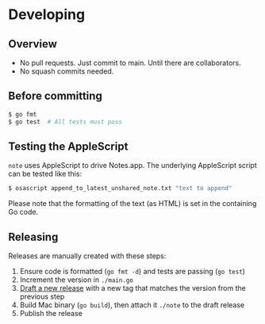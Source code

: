 # Developing

## Overview

- No pull requests. Just commit to main. Until there are collaborators.
- No squash commits needed.

## Before committing

```sh
$ go fmt
$ go test  # All tests must pass
```

## Testing the AppleScript

`note` uses AppleScript to drive Notes.app. The underlying AppleScript script can be tested like this:

```sh
$ osascript append_to_latest_unshared_note.txt "text to append"
```

Please note that the formatting of the text (as HTML) is set in the containing Go code.

## Releasing

Releases are manually created with these steps:

1. Ensure code is formatted (`go fmt -d`) and tests are passing (`go test`)
2. Increment the version in `./main.go`
3. [Draft a new release](https://github.com/jbrudvik/note/releases/new) with a new tag that matches the version from the previous step
4. Build Mac binary (`go build`), then attach it `./note` to the draft release
5. Publish the release
